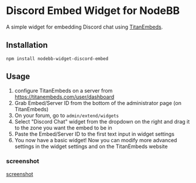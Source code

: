 # Discord Embed Widget for NodeBB

A simple widget for embedding Discord chat using [TitanEmbeds](https://titanembeds.com/).

## Installation

    npm install nodebb-widget-discord-embed

## Usage

1. configure TitanEmbeds on a server from https://titanembeds.com/user/dashboard
2. Grab Embed/Server ID from the bottom of the administrator page (on TitanEmbeds)
3. On your forum, go to `admin/extend/widgets`
4. Select "Discord Chat" widget from the dropdown on the right and drag it to the zone you want the embed to be in
5. Paste the Embed/Server ID to the first text input in widget settings
6. You now have a basic widget! Now you can modify more advanced settings in the widget settings and on the TitanEmbeds website

### screenshot

[screenshot](screenshot.png)
